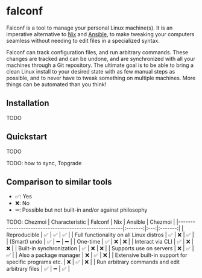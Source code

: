 # falconf

Falconf is a tool to manage your personal Linux machine(s). It is an imperative
alternative to [Nix](https://nixos.org/)
and [Ansible](https://www.ansible.com/), to make tweaking your computers
seamless without needing to edit files in a specialized syntax.

Falconf can track configuration files, and run arbitrary commands. These changes
are tracked and can be undone, and are synchronized with all your machines
through a Git repository. The ultimate goal is to be able to bring a clean Linux
install to your desired state with as few manual steps as possible, and to never
have to tweak something on multiple machines. More things can be automated than
you think!

## Installation

TODO

## Quickstart

TODO

TODO: how to sync, Topgrade

## Comparison to similar tools

- ✅: Yes
- ❌: No
- ➖: Possible but not built-in and/or against philosophy

TODO: Chezmoi
| Characteristic                                        | Falconf | Nix | Ansible | Chezmoi |
|-------------------------------------------------------|:-------:|:---:|:-------:|
| Reproducible                                          |    ✅    |  ✅  |    ✅    |
| Full functionality on all Linux distros               |    ✅    |  ❌  |    ✅    |
| (Smart) undo                                          |    ✅    |  ➖  |    ➖    |
| One-time                                              |    ✅    |  ❌  |    ❌    |
| Interact via CLI                                      |    ✅    |  ❌  |    ❌    |
| Built-in synchronization                              |    ✅    |  ❌  |    ❌    |
| Supports use on servers                               |    ❌    |  ✅  |    ✅    |
| Also a package manager                                |    ❌    |  ✅  |    ❌    |
| Extensive built-in support for specific programs etc. |    ❌    |  ✅  |    ❌    |
| Run arbitrary commands and edit arbitrary files       |    ✅    |  ➖  |    ✅    |

